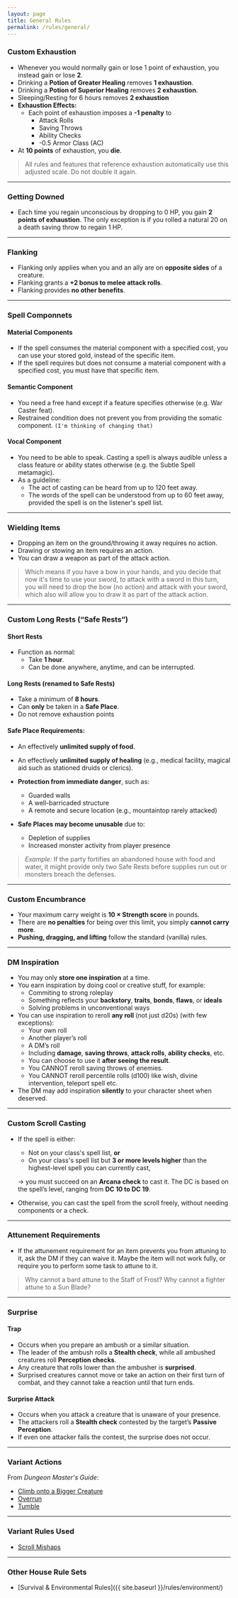 ```yaml
---
layout: page
title: General Rules
permalink: /rules/general/
---
```


### Custom Exhaustion
- Whenever you would normally gain or lose 1 point of exhaustion, you instead gain or lose **2**.
- Drinking a **Potion of Greater Healing** removes **1 exhaustion**.  
- Drinking a **Potion of Superior Healing** removes **2 exhaustion**.
- Sleeping/Resting for 6 hours removes **2 exhaustion**
- **Exhaustion Effects:**
    - Each point of exhaustion imposes a **-1 penalty** to
        - Attack Rolls
        - Saving Throws
        - Ability Checks
        - -0.5 Armor Class (AC)
- At **10 points** of exhaustion, you **die**.
> All rules and features that reference exhaustion automatically use this adjusted scale. Do not double it again.

---

### Getting Downed
- Each time you regain unconscious by dropping to 0 HP, you gain **2 points of exhaustion**. 
The only exception is if you rolled a natural 20 on a death saving throw to regain 1 HP.

---

### Flanking
- Flanking only applies when you and an ally are on **opposite sides** of a creature.
- Flanking grants a **+2 bonus to melee attack rolls**.
- Flanking provides **no other benefits**.

---

### Spell Componnets

#### Material Components
- If the spell consumes the material component with a specified cost, you can use your stored gold, instead of the specific item.
- If the spell requires but does not consume a material component with a specified cost, you must have that specific item.

#### Semantic Component
- You need a free hand except if a feature specifies otherwise (e.g. War Caster feat).
- Restrained condition does not prevent you from providing the somatic component. `(I'm thinking of changing that)`

#### Vocal Component
  - You need to be able to speak.
    Casting a spell is always audible unless a class feature or ability states otherwise (e.g. the Subtle Spell metamagic).
  - As a guideline:
    - The act of casting can be heard from up to 120 feet away.
    - The words of the spell can be understood from up to 60 feet away, provided the spell is on the listener's spell list.

--- 

### Wielding Items
- Dropping an item on the ground/throwing it away requires no action.
- Drawing or stowing an item requires an action.
- You can draw a weapon as part of the attack action.
> Which means if you have a bow in your hands, and you decide that now it's time to use your sword, 
> to attack with a sword in this turn, you will need to drop the bow (no action) and attack with your sword, 
> which also will allow you to draw it as part of the attack action.

---

### Custom Long Rests (“Safe Rests”)

#### Short Rests
- Function as normal:
    - Take **1 hour**.
    - Can be done anywhere, anytime, and can be interrupted.

#### Long Rests (renamed to **Safe Rests**)
- Take a minimum of **8 hours**.
- Can **only** be taken in a **Safe Place**.
- Do not remove exhaustion points

#### Safe Place Requirements:
- An effectively **unlimited supply of food**.
- An effectively **unlimited supply of healing** (e.g., medical facility, magical aid such as stationed druids or clerics).
- **Protection from immediate danger**, such as:
    - Guarded walls
    - A well-barricaded structure
    - A remote and secure location (e.g., mountaintop rarely attacked)

- **Safe Places may become unusable** due to:
    - Depletion of supplies
    - Increased monster activity from player presence

> *Example:* If the party fortifies an abandoned house with food and water, it might provide only two Safe Rests before supplies run out or monsters breach the defenses.

---

### Custom Encumbrance
- Your maximum carry weight is **10 × Strength score** in pounds.
- There are **no penalties** for being over this limit, you simply **cannot carry more**.
- **Pushing, dragging, and lifting** follow the standard (vanilla) rules.

---

### DM Inspiration
- You may only **store one inspiration** at a time.
- You earn inspiration by doing cool or creative stuff, for example:
    - Commiting to strong roleplay
    - Something  reflects your **backstory**, **traits**, **bonds**, **flaws**, or **ideals**
    - Solving problems in unconventional ways
- You can use inspiration to reroll **any roll** (not just d20s) (with few exceptions):
    - Your own roll
    - Another player’s roll
    - A DM’s roll
    - Including **damage**, **saving throws**, **attack rolls**, **ability checks**, etc.
    - You can choose to use it **after seeing the result**.
    - You CANNOT reroll saving throws of enemies.
    - You CANNOT reroll percentile rolls (d100) like wish, divine intervention, teleport spell etc.
- The DM may add inspiration **silently** to your character sheet when deserved.

---

### Custom Scroll Casting
- If the spell is either:
  - Not on your class's spell list, **or**
  - On your class's spell list but **3 or more levels higher** than the highest-level spell you can currently cast,

  → you must succeed on an **Arcana check** to cast it. The DC is based on the spell’s level, ranging from **DC 10 to DC 19**.

- Otherwise, you can cast the spell from the scroll freely, without needing components or a check.
  
---

### Attunement Requirements
- If the attunement requirement for an item prevents you from attuning to it, ask the DM if they can waive it.
  Maybe the item will not work fully, or require you to perform some task to attune to it.
> Why cannot a bard attune to the Staff of Frost? Why cannot a fighter attune to a Sun Blade?

---
### Surprise

#### Trap
- Occurs when you prepare an ambush or a similar situation.
- The leader of the ambush rolls a **Stealth check**, while all ambushed creatures roll **Perception checks**.
- Any creature that rolls lower than the ambusher is **surprised**.
- Surprised creatures cannot move or take an action on their first turn of combat, and they cannot take a reaction until that turn ends.

#### Surprise Attack
- Occurs when you attack a creature that is unaware of your presence.
- The attackers roll a **Stealth check** contested by the target’s **Passive Perception**.
- If even one attacker fails the contest, the surprise does not occur.

---

### Variant Actions
From *Dungeon Master's Guide*:
- [Climb onto a Bigger Creature](https://2014.5e.tools/variantrules.html#action%20options_dmg)
- [Overrun](https://2014.5e.tools/variantrules.html#action%20options_dmg)
- [Tumble](https://2014.5e.tools/variantrules.html#action%20options_dmg)

---

### Variant Rules Used
- [Scroll Mishaps](https://2014.5e.tools/variantrules.html#scroll%20mishaps_dmg)

--- 

### Other House Rule Sets
- [Survival & Environmental Rules]({{ site.baseurl }}/rules/environment/)
